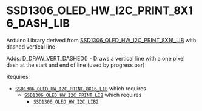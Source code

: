 # SSD1306_OLED_HW_I2C_PRINT_8X16_DASH_LIB
Arduino Library derived from [SSD1306_OLED_HW_I2C_PRINT_8X16_LIB](https://github.com/greenonline/SSD1306_OLED_HW_I2C_PRINT_8X16_LIB) with dashed vertical line

Adds: D_DRAW_VERT_DASHED() - Draws a vertical line with a one pixel dash at the start and end of line (used by progress bar)

Requires:

 - [`SSD1306_OLED_HW_I2C_PRINT_8X16_LIB`](https://github.com/greenonline/SSD1306_OLED_HW_I2C_PRINT_8X16_LIB) which requires
   - [`SSD1306_OLED_HW_I2C_PRINT_LIB`](https://github.com/greenonline/SSD1306_OLED_HW_I2C_PRINT_LIB) which requires
     - [`SSD1306_OLED_HW_I2C_LIB2`](https://github.com/greenonline/SSD1306_OLED_HW_I2C_LIB2)
 
